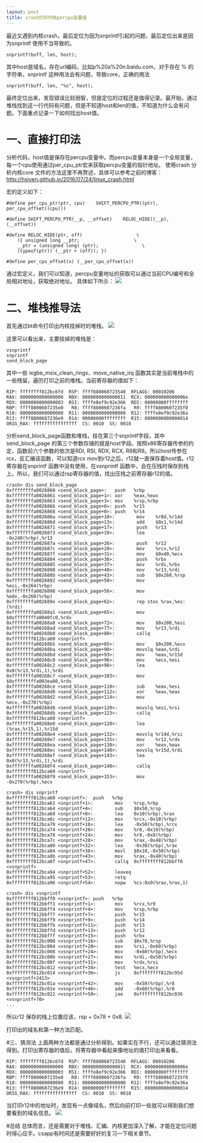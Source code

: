 ```yaml
---
layout: post
title: crash打印内核percpu变量值
---
```


最近又遇到内核crash，最后定位为因为snprintf引起的问题，最后定位出来是因为snprintf 使用不当导致的。

	snprintf(buff, len, host);
	
其中host是域名，存在url编码，比如p%20a%20n.baidu.com，对于存在 % 的字符串，snprintf 这种用法会有问题，导致core，正确的用法

	snprintf(buff, len, "%s", host);
	
最终定位出来，发现错误比较弱智，但是定位的过程还是值得记录。最开始，通过堆栈找到这一行代码有问题，但是不知道host和len的值，不知道为什么会有问题。下面重点记录一下如何找出host值。  

# 一、直接打印法
分析代码，host值是保存在percpu变量中。而percpu变量本身是一个全局变量，每一个cpu使用通过per_cpu_ptr宏来获取percpu变量的指针地址。
使用crash 分析内核core 文件的方法这里不再赘述，具体可以参考之前的博客：http://hsiven.github.io/2016/07/24/linux_crash.html

宏的定义如下：
	
	#define per_cpu_ptr(ptr, cpu)    SHIFT_PERCPU_PTR((ptr), per_cpu_offset((cpu)))

	#define SHIFT_PERCPU_PTR(__p, __offset)    RELOC_HIDE((__p), (__offset))

	#define RELOC_HIDE(ptr, off)                    \
  		({ unsigned long __ptr;                    \
     	__ptr = (unsigned long) (ptr);                \
    	(typeof(ptr)) (__ptr + (off)); })

	#define per_cpu_offset(x) (__per_cpu_offset(x))

通过宏定义，我们可以知道，percpu变量地址的获取可以通过当前CPU编号和全局相对地址，获取绝对地址。
具体如下所示：
	<img src="https://raw.githubusercontent.com/hsiven/MarkdownPhotos/master/blog_8/blog_8_1.png">   
  
  
# 二、堆栈推导法
首先通过bt命令打印出内核挂掉时的堆栈。
	<img src="https://raw.githubusercontent.com/hsiven/MarkdownPhotos/master/blog_8/blog_8_2.png"> 
	
这里可以看出来，主要挂掉的堆栈是：
	
	vsnprintf
	snprintf
	send_block_page

其中一些 ixgbe\_msix\_clean\_rings、move\_native\_irq 函数其实是当前堆栈中的一些残留，遍历打印之前的堆栈。当前寄存器的值如下：
	 
	RIP: ffffffff812bc6fd  RSP: ffff880060723540  RFLAGS: 00010206
	RAX: 0000000000000000  RBX: 0000000000000011  RCX: 000000000000006e
	RDX: 0000000000000003  RSI: ffffe8ef9c92e366  RDI: 00000000ffffffff
	RBP: ffff8800607235e0   R8: ffff8800607236fa   R9: ffff8800607235f0
	R10: 0000000000000000  R11: 0000000000000000  R12: ffffe8ef9c92e36a
	R13: ffff8800607236e9  R14: 00000000ffffffff  R15: 0000000000000014
	ORIG_RAX: ffffffffffffffff  CS: 0010  SS: 0018
	
分析send\_block\_page函数和堆栈，挂在第三个snprintf字段，其中send\_block\_page 的第三个参数存储的就是host字段。按照x86寄存器传参的约定，函数前六个参数的依次是RDI, RSI, RDX, RCX, R8和R9。所以host传参在rcx，反汇编该函数，可以知道rcx mov到r12之后，r12就一直保存着host值。r12寄存器在snprintf 函数中没有使用，在vsnprintf 函数中，会在压栈时保存到栈上。所以，我们可以通过rsp寄存器的值，找出压栈之前寄存器r12的值。

	crash> dis send_block_page
	0xffffffffa0026860 <send_block_page>:   push   %rbp
	0xffffffffa0026861 <send_block_page+1>: xor    %eax,%eax
	0xffffffffa0026863 <send_block_page+3>: mov    %rsp,%rbp
	0xffffffffa0026866 <send_block_page+6>: push   %r15
	0xffffffffa0026868 <send_block_page+8>: push   %r14
	0xffffffffa002686a <send_block_page+10>:        mov    %r8d,%r14d
	0xffffffffa002686d <send_block_page+13>:        add    $0x1,%r14d
	0xffffffffa0026871 <send_block_page+17>:        push   %r13
	0xffffffffa0026873 <send_block_page+19>:        lea    -0x240(%rbp),%r13
	0xffffffffa002687a <send_block_page+26>:        push   %r12
	0xffffffffa002687c <send_block_page+28>:        mov    %rcx,%r12
	0xffffffffa002687f <send_block_page+31>:        mov    $0x40,%ecx
	0xffffffffa0026884 <send_block_page+36>:        push   %rbx
	0xffffffffa0026885 <send_block_page+37>:        mov    %rdi,%rbx
	0xffffffffa0026888 <send_block_page+40>:        mov    %r13,%rdi
	0xffffffffa002688b <send_block_page+43>:        sub    $0x268,%rsp
	0xffffffffa0026892 <send_block_page+50>:        mov    %esi,-0x264(%rbp)
	0xffffffffa0026898 <send_block_page+56>:        mov    %edx,-0x268(%rbp)
	0xffffffffa002689e <send_block_page+62>:        rep stos %rax,%es:(%rdi)
	0xffffffffa00268a1 <send_block_page+65>:        mov    $0xffffffffa0040fc0,%rdx
	0xffffffffa00268a8 <send_block_page+72>:        mov    $0x200,%esi
	0xffffffffa00268ad <send_block_page+77>:        mov    %r13,%rdi
	0xffffffffa00268b0 <send_block_page+80>:        callq  0xffffffff812bca60 <snprintf>
	0xffffffffa00268b5 <send_block_page+85>:        mov    $0x200,%ecx
	0xffffffffa00268ba <send_block_page+90>:        movslq %eax,%rdi
	0xffffffffa00268bd <send_block_page+93>:        mov    %eax,%r15d
	0xffffffffa00268c0 <send_block_page+96>:        mov    %ecx,%esi
	0xffffffffa00268c2 <send_block_page+98>:        lea    0x0(%r13,%rdi,1),%rdi
	0xffffffffa00268c7 <send_block_page+103>:       mov    $0xffffffffa003ea80,%rdx
	0xffffffffa00268ce <send_block_page+110>:       sub    %eax,%esi
	0xffffffffa00268d0 <send_block_page+112>:       xor    %eax,%eax
	0xffffffffa00268d2 <send_block_page+114>:       mov    %ecx,-0x270(%rbp)
	0xffffffffa00268d8 <send_block_page+120>:       movslq %esi,%rsi
	0xffffffffa00268db <send_block_page+123>:       callq  0xffffffff812bca60 <snprintf>
	0xffffffffa00268e0 <send_block_page+128>:       lea    (%rax,%r15,1),%r15d
	0xffffffffa00268e4 <send_block_page+132>:       movslq %r14d,%rsi
	0xffffffffa00268e7 <send_block_page+135>:       mov    %r12,%rdx
	0xffffffffa00268ea <send_block_page+138>:       xor    %eax,%eax
	0xffffffffa00268ec <send_block_page+140>:       movslq %r15d,%rdi
	0xffffffffa00268ef <send_block_page+143>:       lea    0x0(%r13,%rdi,1),%rdi
	0xffffffffa00268f4 <send_block_page+148>:       callq  0xffffffff812bca60 <snprintf>
	0xffffffffa00268f9 <send_block_page+153>:       mov    -0x270(%rbp),%ecx
	
	crash> dis snprintf
	0xffffffff812bca60 <snprintf>:  push   %rbp
	0xffffffff812bca61 <snprintf+1>:        mov    %rsp,%rbp
	0xffffffff812bca64 <snprintf+4>:        sub    $0x50,%rsp
	0xffffffff812bca68 <snprintf+8>:        lea    0x10(%rbp),%rax
	0xffffffff812bca6c <snprintf+12>:       mov    %rcx,-0x18(%rbp)
	0xffffffff812bca70 <snprintf+16>:       lea    -0x50(%rbp),%rcx
	0xffffffff812bca74 <snprintf+20>:       mov    %r8,-0x10(%rbp)
	0xffffffff812bca78 <snprintf+24>:       mov    %r9,-0x8(%rbp)
	0xffffffff812bca7c <snprintf+28>:       mov    %rax,-0x48(%rbp)
	0xffffffff812bca80 <snprintf+32>:       lea    -0x30(%rbp),%rax
	0xffffffff812bca84 <snprintf+36>:       movl   $0x18,-0x50(%rbp)
	0xffffffff812bca8b <snprintf+43>:       mov    %rax,-0x40(%rbp)
	0xffffffff812bca8f <snprintf+47>:       callq  0xffffffff812bbff0 <vsnprintf>
	0xffffffff812bca94 <snprintf+52>:       leaveq
	0xffffffff812bca95 <snprintf+53>:       retq   
	0xffffffff812bca96 <snprintf+54>:       nopw   %cs:0x0(%rax,%rax,1)
	
	crash> dis vsnprintf
	0xffffffff812bbff0 <vsnprintf>: push   %rbp
	0xffffffff812bbff1 <vsnprintf+1>:       mov    %rcx,%r9
	0xffffffff812bbff4 <vsnprintf+4>:       mov    %rsp,%rbp
	0xffffffff812bbff7 <vsnprintf+7>:       push   %r15
	0xffffffff812bbff9 <vsnprintf+9>:       push   %r14
	0xffffffff812bbffb <vsnprintf+11>:      push   %r13
	0xffffffff812bbffd <vsnprintf+13>:      push   %r12
	0xffffffff812bbfff <vsnprintf+15>:      push   %rbx
	0xffffffff812bc000 <vsnprintf+16>:      sub    $0x78,%rsp
	0xffffffff812bc004 <vsnprintf+20>:      mov    %rsi,-0x60(%rbp)
	0xffffffff812bc008 <vsnprintf+24>:      mov    -0x60(%rbp),%ecx
	0xffffffff812bc00b <vsnprintf+27>:      mov    %rdi,-0x58(%rbp)
	0xffffffff812bc00f <vsnprintf+31>:      mov    %rdx,%rsi
	0xffffffff812bc012 <vsnprintf+34>:      test   %ecx,%ecx
	0xffffffff812bc014 <vsnprintf+36>:      js     0xffffffff812bc95d <vsnprintf+2413>
	0xffffffff812bc01a <vsnprintf+42>:      mov    -0x58(%rbp),%r8
	0xffffffff812bc01e <vsnprintf+46>:      add    -0x60(%rbp),%r8
	0xffffffff812bc022 <vsnprintf+50>:      jae    0xffffffff812bc036 <vsnprintf+70>
	...
	
所以r12 保存的栈上位置应该，rsp + 0x78 + 0x8.
	<img src="https://raw.githubusercontent.com/hsiven/MarkdownPhotos/master/blog_8/blog_8_3.png"> 

打印出的域名和第一种方法匹配。

#三、猜测法
上面两种方法都是通过分析得到。如果实在不行，还可以通过猜测法得到。打印出寄存器的值后，将寄存器中看起来像地址的值打印出来看看。

	RIP: ffffffff812bc6fd  RSP: ffff880060723540  RFLAGS: 00010206
	RAX: 0000000000000000  RBX: 0000000000000011  RCX: 000000000000006e
	RDX: 0000000000000003  RSI: ffffe8ef9c92e366  RDI: 00000000ffffffff
	RBP: ffff8800607235e0   R8: ffff8800607236fa   R9: ffff8800607235f0
	R10: 0000000000000000  R11: 0000000000000000  R12: ffffe8ef9c92e36a
	R13: ffff8800607236e9  R14: 00000000ffffffff  R15: 0000000000000014
	ORIG_RAX: ffffffffffffffff  CS: 0010  SS: 0018

当打印r12中的地址时，发现有一点像域名，然后向前打印一些就可以得到我们想要看到的域名信息。
	<img src="https://raw.githubusercontent.com/hsiven/MarkdownPhotos/master/blog_8/blog_8_4.png"> 
	
#总结
总体而言，还是需要对于堆栈、汇编、内核更加深入了解，才能在定位问题时得心应手。csapp有时间还是需要好好的复习一下相关章节。